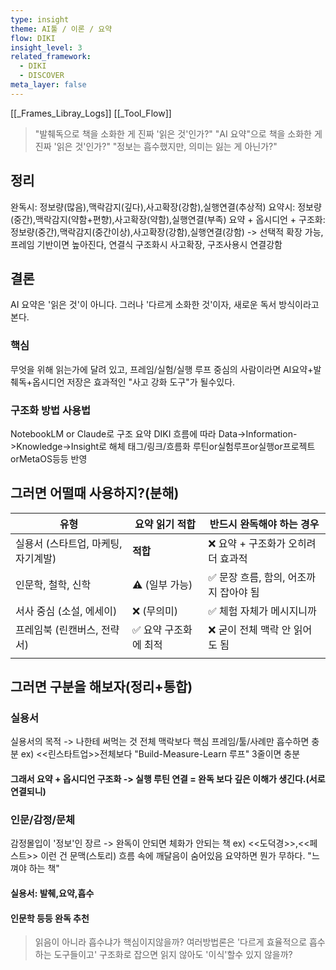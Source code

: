 ```yaml
---
type: insight
theme: AI툴 / 이론 / 요약
flow: DIKI
insight_level: 3
related_framework:
  - DIKI
  - DISCOVER
meta_layer: false
---
```

[[_Frames_Libray_Logs]]
[[_Tool_Flow]]

> "발췌독으로 책을 소화한 게 진짜 '읽은 것'인가?"
> "AI 요약"으로 책을 소화한 게 진짜 '읽은 것'인가?"
> "정보는 흡수했지만, 의미는 잃는 게 아닌가?"


## 정리
완독시: 정보량(많음),맥락감지(깊다),사고확장(강함),실행연결(추상적)
요약시: 정보량(중간),맥락감지(약함+편향),사고확장(약함),실행연결(부족)
요약 + 옵시디언 + 구조화: 정보량(중간),맥락감지(중간이상),사고확장(강함),실행연결(강함)
-> 선택적 확장 가능, 프레임 기반이면 높아진다, 연결식 구조화시 사고확장, 구조사용시 연결강함
## 결론
AI 요약은 '읽은 것'이 아니다.
그러나 '다르게 소화한 것'이자, 새로운 독서 방식이라고 본다.

### 핵심
무엇을 위해 읽는가에 달려 있고, 프레임/실험/실행 루프 중심의 사람이라면 AI요약+발췌독+옵시디언 저장은 효과적인 "사고 강화 도구"가 될수있다.

### 구조화 방법 사용법
NotebookLM or Claude로 구조 요약
DIKI 흐름에 따라 Data->Information->Knowledge->Insight로 해체
태그/링크/흐름화
루틴or실험루프or실행or프로젝트orMetaOS등등 반영

## 그러면 어떨때 사용하지?(분해)

| 유형                    | 요약 읽기 적합     | 반드시 완독해야 하는 경우          |
| --------------------- | ------------ | ----------------------- |
| 실용서 (스타트업, 마케팅, 자기계발) | **적합**       | ❌ 요약 + 구조화가 오히려 더 효과적   |
| 인문학, 철학, 신학           | ⚠ (일부 가능)    | ✅ 문장 흐름, 함의, 어조까지 잡아야 됨 |
| 서사 중심 (소설, 에세이)       | ❌ (무의미)      | ✅ 체험 자체가 메시지니까          |
| 프레임북 (린캔버스, 전략서)      | ✅ 요약 구조화에 최적 | ❌ 굳이 전체 맥락 안 읽어도 됨      |
|                       |              |                         |

## 그러면 구분을 해보자(정리+통합)

### 실용서
실용서의 목적 -> 나한테 써먹는 것
전체 맥락보다 핵심 프레임/툴/사례만 흡수하면 충분
ex) <<린스타트업>>전체보다 "Build-Measure-Learn 루프" 3줄이면 충분

#### 그래서 요약 + 옵시디언 구조화 -> 실행 루틴 연결 = 완독 보다 깊은 이해가 생긴다.(서로 연결되니)

### 인문/감정/문체
감정몰입이 '정보'인 장르 -> 완독이 안되면 체화가 안되는 책
ex) <<도덕경>>,<<페스트>> 이런 건 문맥(스토리) 흐름 속에 깨달음이 숨어있음
요약하면 뭔가 무하다. "느껴야 하는 책"

#### 실용서: 발췌,요약,흡수 
#### 인문학 등등 완독 추천

> 읽음이 아니라 흡수냐가 핵심이지않을까?
> 여러방법론은 '다르게 효율적으로 흡수하는 도구들이고'
> 구조화로 잡으면 읽지 않아도 '이식'할수 있지 않을까?